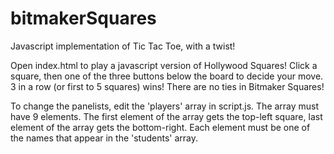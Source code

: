 # bitmakerSquares
Javascript implementation of Tic Tac Toe, with a twist!

Open index.html to play a javascript version of Hollywood Squares!
Click a square, then one of the three buttons below the board to decide your move.
3 in a row (or first to 5 squares) wins! There are no ties in Bitmaker Squares!

To change the panelists, edit the 'players' array in script.js. The array must have 9
elements. The first element of the array gets the top-left square, last element of the array gets the bottom-right. Each element must be one of the names that appear in the 'students' array.
